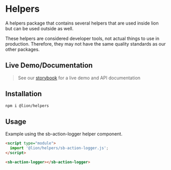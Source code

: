 # Helpers

A helpers package that contains several helpers that are used inside lion but can be used outside as well.

These helpers are considered developer tools, not actual things to use in production.
Therefore, they may not have the same quality standards as our other packages.

## Live Demo/Documentation

> See our [storybook](http://lion-web-components.netlify.com/?path=/docs/helpers) for a live demo and API documentation

## Installation

```bash
npm i @lion/helpers
```

## Usage

Example using the sb-action-logger helper component.

```html
<script type="module">
  import '@lion/helpers/sb-action-logger.js';
</script>

<sb-action-logger></sb-action-logger>
```
